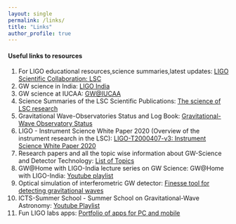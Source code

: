 ```yaml
---
layout: single
permalink: /links/
title: "Links"
author_profile: true
---
```


#### Useful links to resources
1. For LIGO educational resources,science summaries,latest updates: [LIGO Scientific Collaboration: LSC](https://www.ligo.org/)
2. GW science in India: [LIGO India](https://www.ligo-india.in)
3. GW science at IUCAA: [GW@IUCAA](http://www.gw.iucaa.in/)
4. Science Summaries of the LSC Scientific Publications: [The science of LSC research](https://www.ligo.org/science/outreach.php)
5. Gravitational Wave-Observatories Status and Log Book: [Gravitational-Wave Observatory Status](https://www.gw-openscience.org/detector_status/)
6. LIGO - Instrument Science White Paper 2020 (Overview of the instrument research in the LSC): [LIGO-T2000407-v3: Instrument Science White Paper 2020](https://dcc-lho.ligo.org/LIGO-T2000407/public)
7. Research papers and all the topic wise information about GW-Science and Detector Technology: [List of Topics](https://dcc.ligo.org/cgi-bin/DocDB/ListTopics) 
8. GW@Home with LIGO-India lecture series on GW Science: GW@Home with LIGO-India: [Youtube playlist](https://www.youtube.com/c/LIGOIndia/playlists)
9. Optical simulation of interferometric GW detector: [Finesse tool for detecting gravitational waves](http://www.gwoptics.org/)
10. ICTS-Summer School - Summer School on Gravitational-Wave Astronomy: [Youtube Playlist](https://www.youtube.com/playlist?list=PL04QVxpjcnjjuLDeNFWIlc8fcXSUqqxAG)
11. Fun LIGO labs apps: [Portfolio of apps for PC and mobile](https://www.laserlabs.org/portfolio.php)
